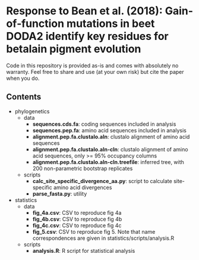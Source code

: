 # Response to Bean et al. (2018): Gain‐of‐function mutations in beet DODA2 identify key residues for betalain pigment evolution

Code in this repository is provided as-is and comes with absolutely no warranty. Feel free to share and use (at your own risk) but cite the paper when you do.

## Contents

- phylogenetics
  - data
    - **sequences.cds.fa**: coding sequences included in analysis
    - **sequences.pep.fa**: amino acid sequences included in analysis
    - **alignment.pep.fa.clustalo.aln**: clustalo alignment of amino acid sequences
    - **alignment.pep.fa.clustalo.aln-cln**: clustalo alignment of amino acid sequences, only >= 95% occupancy columns
    - **alignment.pep.fa.clustalo.aln-cln.treefile**: inferred tree, with 200 non-parametric bootstrap replicates
  - scripts
    - **calc_site_specific_divergence_aa.py**: script to calculate site-specific amino acid divergences
    - **parse_fasta.py**: utility
- statistics
  - data
    - **fig_4a.csv**: CSV to reproduce fig 4a
    - **fig_4b.csv**: CSV to reproduce fig 4b
    - **fig_4c.csv**: CSV to reproduce fig 4c
    - **fig_5.csv**: CSV to reproduce fig 5. Note that name correspondences are given in statistics/scripts/analysis.R
  - scripts
    - **analysis.R**: R script for statistical analysis

